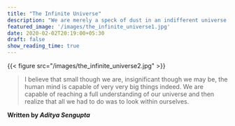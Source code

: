 ```yaml
---
title: "The Infinite Universe"
description: "We are merely a speck of dust in an indifferent universe or are We?"
featured_image: '/images/the_infinite_universe1.jpg'
date: 2020-02-02T20:19:00+05:30
draft: false
show_reading_time: true
---
```

{{< figure src="/images/the_infinite_universe2.jpg" >}}

>I believe that small though we are, insignificant though we may be, the human mind is capable of very very big things indeed. We are capable of reaching a full understanding of our universe and then realize that all we had to do was to look within ourselves.

**Written by _Aditya Sengupta_**